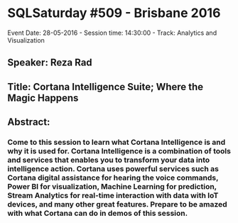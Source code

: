 # SQLSaturday #509 - Brisbane 2016
Event Date: 28-05-2016 - Session time: 14:30:00 - Track: Analytics and Visualization
## Speaker: Reza Rad
## Title: Cortana Intelligence Suite; Where the Magic Happens
## Abstract:
### Come to this session to learn what Cortana Intelligence is and why it is used for. Cortana Intelligence is a combination of tools and services that enables you to transform your data into intelligence action. Cortana uses powerful services such as Cortana digital assistance for hearing the voice commands, Power BI for visualization, Machine Learning for prediction, Stream Analytics for real-time interaction with data with IoT devices, and many other great features. Prepare to be amazed with what Cortana can do in demos of this session.
